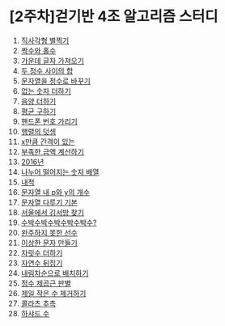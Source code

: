 # [2주차]걷기반 4조 알고리즘 스터디

1. [직사각형 별찍기](https://programmers.co.kr/learn/courses/30/lessons/12969)<br>
2. [짝수와 홀수](https://programmers.co.kr/learn/courses/30/lessons/12937)<br>
3. [가운데 글자 가져오기](https://programmers.co.kr/learn/courses/30/lessons/12903)<br>
4. [두 정수 사이의 합](https://programmers.co.kr/learn/courses/30/lessons/12912)<br>
5. [문자열을 정수로 바꾸기](https://programmers.co.kr/learn/courses/30/lessons/12925)<br>
6. [없는 숫자 더하기](https://programmers.co.kr/learn/courses/30/lessons/86051)<br>
7. [음양 더하기](https://programmers.co.kr/learn/courses/30/lessons/76501)<br>
8. [평균 구하기](https://programmers.co.kr/learn/courses/30/lessons/12944)<br>
9. [핸드폰 번호 가리기](https://programmers.co.kr/learn/courses/30/lessons/12948)<br>
10. [행렬의 덧셈](https://programmers.co.kr/learn/courses/30/lessons/12950)<br>
11. [x만큼 간격이 있는](https://programmers.co.kr/learn/courses/30/lessons/12954)<br>
12. [부족한 금액 계산하기](https://programmers.co.kr/learn/courses/30/lessons/82612)<br>
13. [2016년](https://programmers.co.kr/learn/courses/30/lessons/12901)<br>
14. [나누어 떨어지는 숫자 배열](https://programmers.co.kr/learn/courses/30/lessons/12910)<br>
15. [내적](https://programmers.co.kr/learn/courses/30/lessons/70128)<br>
16. [문자열 내 p와 y의 개수](https://programmers.co.kr/learn/courses/30/lessons/12916)<br>
17. [문자열 다루기 기본](https://programmers.co.kr/learn/courses/30/lessons/12918)<br>
18. [서울에서 김서방 찾기](https://programmers.co.kr/learn/courses/30/lessons/12919)<br>
19. [수박수박수박수박수박수?](https://programmers.co.kr/learn/courses/30/lessons/12922)<br>
20. [완주하지 못한 선수](https://programmers.co.kr/learn/courses/30/lessons/42576)<br>
21. [이상한 문자 만들기](https://programmers.co.kr/learn/courses/30/lessons/12930)<br>
22. [자릿수 더하기](https://programmers.co.kr/learn/courses/30/lessons/12931)<br>
23. [자연수 뒤집기](https://programmers.co.kr/learn/courses/30/lessons/12932)<br>
24. [내림차순으로 배치하기](https://programmers.co.kr/learn/courses/30/lessons/12933)<br>
25. [정수 제곱근 판별](https://programmers.co.kr/learn/courses/30/lessons/12934)<br>
26. [제일 작은 수 제거하기](https://programmers.co.kr/learn/courses/30/lessons/12935)<br>
27. [콜라츠 추측](https://programmers.co.kr/learn/courses/30/lessons/12943)<br>
28. [하샤드 수](https://programmers.co.kr/learn/courses/30/lessons/12947)<br>
